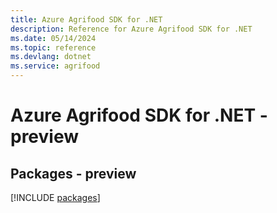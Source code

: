 ```yaml
---
title: Azure Agrifood SDK for .NET
description: Reference for Azure Agrifood SDK for .NET
ms.date: 05/14/2024
ms.topic: reference
ms.devlang: dotnet
ms.service: agrifood
---
```

# Azure Agrifood SDK for .NET - preview
## Packages - preview
[!INCLUDE [packages](agrifood-index.md)]